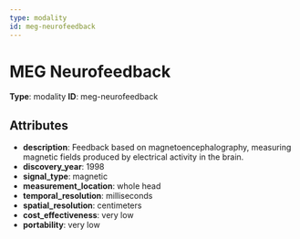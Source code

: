 ```yaml
---
type: modality
id: meg-neurofeedback
---
```


# MEG Neurofeedback

**Type**: modality
**ID**: meg-neurofeedback

## Attributes

- **description**: Feedback based on magnetoencephalography, measuring magnetic fields produced by electrical activity in the brain.
- **discovery_year**: 1998
- **signal_type**: magnetic
- **measurement_location**: whole head
- **temporal_resolution**: milliseconds
- **spatial_resolution**: centimeters
- **cost_effectiveness**: very low
- **portability**: very low

